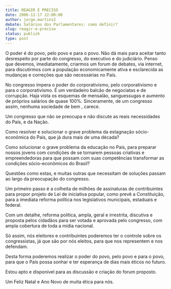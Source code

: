 ```yaml
---
title: REAGIR É PRECISO
date: 2006-12-17 22:00:00
author: jorge.martins2
debate: Salários dos Parlamentares: como definir?
slug: reagir-e-preciso
status: publish 
type: post
---
```


O poder é do povo, pelo povo e para o povo. Não dá mais para aceitar tanto desrespeito por parte do congresso, do executivo e do judiciário. Penso que devemos, imediatamente, criarmos um forum de debates, via internet, para discutirmos com a população economicamente ativa e esclarecida as mudanças e correções que são necessárias no País.  

  

No congresso impera o poder do corporativismo, pelo corporativismo e para o corporativismo. É um verdadeiro balcão de negociatas e de corrupção. Haja vista os esquemas de mensalão, sanguessugas e aumento de próprios salários de quase 100%. Sinceramente, de um congresso assim, nenhuma sociedade de bem , carece.  

Um congresso que não se preocupa e não discute as reais necessidades do País, e da Nação.  

Como resolver e solucionar o grave problema da estagnação sócio-econômica do País, que já dura mais de uma década?  

Como solucionar o grave problema da educação no País, para preparar nossos jovens com condições de se tornarem pessoas criativas e empreendedoras para que possam com suas competências transformar as condições sócio-econômicos do Brasil?  

Questões como estas, e muitas outras que necessitam de soluções passam ao largo da preocupação do congresso.  

Um primeiro passo é a colheita de milhões de assinaturas de contribuintes para propor projeto de Lei de iniciativa popular, como prevê a Constituição, para a imediata reforma política nos legislativos municipais, estaduais e federal.  

Com um detalhe, reforma política, ampla, geral e irrestrita, discutiva e proposta pelos cidadãos para ser votada e aprovada pelo congresso, com ampla cobertura de toda a mídia nacional.  

Só assim, nós eleitores e contribuintes poderemos ter o controle sobre os congressistas, já que são por nós eleitos, para que nos representem e nos defendam.  

Desta forma poderemos realizar o poder do povo, pelo povo e para o povo, para que o País possa sonhar e ter esperança de dias mais éticos no futuro.   

Estou apto e disponível para as discussão e criação do forum proposto.  

Um Feliz Natal e Ano Novo de muita ética para nós.
